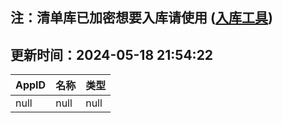 ## 注：清单库已加密想要入库请使用 ([入库工具](https://github.com/BlankTMing/ManifestAutoUpdate/releases))

## 更新时间：2024-05-18 21:54:22
| AppID | 名称 | 类型  |
| :-------------------- | :----------------------------- | :----------- |
| null | null| null |
